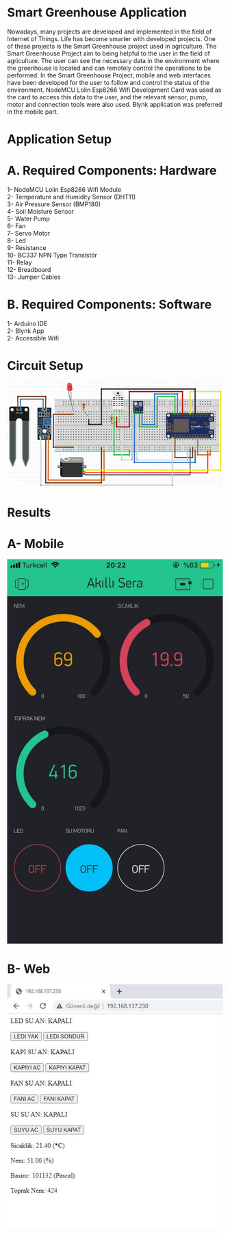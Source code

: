 # Smart Greenhouse Application
Nowadays, many projects are developed and implemented in the field of Internet of Things. Life has become smarter with developed projects. One of these projects is the Smart Greenhouse project used in agriculture. The Smart Greenhouse Project aim to being helpful to the user in the field of agriculture. The user can see the necessary data in the environment where the greenhouse is located and can remotely control the operations to be performed. In the Smart Greenhouse Project, mobile and web interfaces have been developed for the user to follow and control the status of the environment. NodeMCU Lolin Esp8266 Wifi Development Card was used as the card to access this data to the user, and the relevant sensor, pump, motor and connection tools were also used. Blynk application was preferred in the mobile part.

# Application Setup
# A. Required Components: Hardware <br>
1- NodeMCU Lolin Esp8266 Wifi Module <br>
2- Temperature and Humidity Sensor (DHT11) <br>
3- Air Pressure Sensor (BMP180) <br>
4- Soil Moisture Sensor <br>
5- Water Pump <br>
6- Fan <br>
7- Servo Motor <br>
8- Led <br>
9- Resistance <br>
10- BC337 NPN Type Transistör <br>
11- Relay <br>
12- Breadboard <br>
13- Jumper Cables <br>

# B. Required Components: Software <br>
1- Arduino IDE <br>
2- Blynk App <br>
2- Accessible Wifi <br>

# Circuit Setup
![alt text](https://github.com/hrnbykbs/AllPictures/blob/main/IOTBasedSmartGreenhouseApplication/circuitSetup.png?raw=true)

# Results

# A- Mobile
![alt text](https://github.com/hrnbykbs/AllPictures/blob/main/IOTBasedSmartGreenhouseApplication/mobil.jpg?raw=true)

# B- Web
![alt text](https://github.com/hrnbykbs/AllPictures/blob/main/IOTBasedSmartGreenhouseApplication/web.jpg?raw=true)
